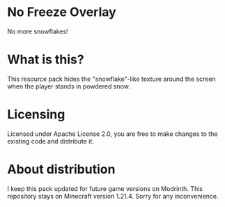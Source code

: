 # No Freeze Overlay
No more snowflakes!

# What is this?
This resource pack hides the "snowflake"-like texture around the screen when the player stands in powdered snow.

# Licensing
Licensed under Apache License 2.0, you are free to make changes to the existing code and distribute it.

# About distribution
I keep this pack updated for future game versions on Modrinth. This repository stays on Minecraft version 1.21.4. Sorry for any inconvenience.
